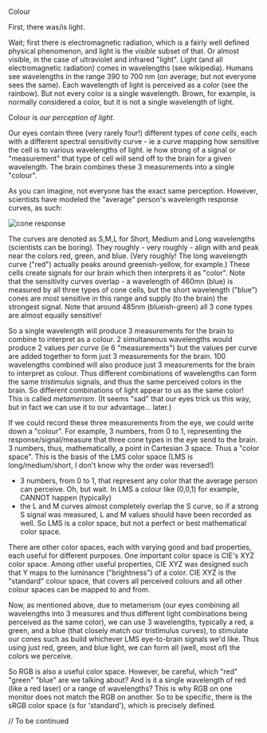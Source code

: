 Colour

First, there was/is light.

Wait; first there is electromagnetic radiation, which is a fairly well defined physical phenomenon, and light is the _visible_ subset of that.
Or almost visible, in the case of ultraviolet and infrared "light".  Light (and all electromagnetic radiation) comes in wavelengths (see wikipedia).
Humans see wavelengths in the range 390 to 700 nm (on average; but not everyone sees the same).
Each wavelength of light is perceived as a _color_ (see the rainbow).
But not every color is a single wavelength.
Brown, for example, is normally considered a color, but it is not a single wavelength of light.

Colour is _our perception of light_.

Our eyes contain three (very rarely four!) different types of _cone cells_, each with a different spectral sensitivity curve -
ie a curve mapping how sensitive the cell is to various wavelengths of light.
ie how strong of a signal or "measurement" that type of cell will send off to the brain for a given wavelength.
The brain combines these 3 measurements into a single "colour".

As you can imagine, not everyone has the exact same perception.
However, scientists have modeled the "average" person's wavelength response curves, as such:

![cone response](https://upload.wikimedia.org/wikipedia/commons/thumb/0/04/Cone-fundamentals-with-srgb-spectrum.svg/810px-Cone-fundamentals-with-srgb-spectrum.svg.png "Cone Response")

The curves are denoted as S,M,L for Short, Medium and Long wavelengths (scientists can be boring).
They roughly - very roughly - align with and peak near the colors red, green, and blue.
(Very roughly! The long wavelength curve ("red") actually peaks around greenish-yellow, for example.)
These cells create signals for our brain which then interprets it as "color".
Note that the sensitivity curves overlap - a wavelength of 460mn (blue) is measured by all three types of cone cells,
but the short wavelength ("blue") cones are most sensitive in this range and supply (to the brain) the strongest signal.
Note that around 485nm (blueish-green) all 3 cone types are almost equally sensitive!

So a single wavelength will produce 3 measurements for the brain to combine to interpret as a colour.
2 simultaneous wavelengths would produce 2 values _per curve_ (ie 6 "measurements")
but the values per curve are added together to form just 3 measurements for the brain.
100 wavelengths combined will also produce just 3 measurements for the brain to interpret as colour.
Thus different combinations of wavelengths can form the same _tristimulus_ signals,
and thus the same perceived colors in the brain.
So different combinations of light appear to us as the same color!
This is called _metamerism_. (It seems "sad" that our eyes trick us this way, but in fact we can use it to our advantage... later.)

If we could record these three measurements from the eye, we could write down a "colour".
For example, 3 numbers, from 0 to 1, representing the response/signal/measure that three cone types in the eye send to the brain.
3 numbers, thus, mathematically, a point in Cartesian 3 space.
Thus a "color space".
This is the basis of the LMS color space (LMS is long/medium/short, I don't know why the order was reversed!)
- 3 numbers, from 0 to 1, that represent any color that the average person can perceive.
Oh, but wait. In LMS a colour like (0,0,1) for example, CANNOT happen (typically)
- the L and M curves almost completely overlap the S curve, so if a strong S signal was measured,
L and M values should have been recorded as well.
So LMS is a color space, but not a perfect or best mathematical color space.

There are other color spaces, each with varying good and bad properties, each useful for different purposes.
One important color space is CIE's XYZ color space.
Among other useful properties, CIE XYZ was designed such that Y maps to the luminance ("brightness") of a color.
CIE XYZ is the "standard" colour space, that covers all perceived colours and all other colour spaces can be mapped to and from.

Now, as mentioned above, due to metamerism
(our eyes combining all wavelengths into 3 measures and thus different light combinations being perceived as the same color),
we can use 3 wavelengths, typically a red, a green, and a blue (that closely match our tristimulus curves),
to stimulate our cones such as build whichever LMS eye-to-brain signals we'd like.
Thus using just red, green, and blue light, we can form all (well, most of) the colors we perceive.

So RGB is also a useful color space.  However, be careful, which "red" "green" "blue" are we talking about?
And is it a single wavelength of red (like a red laser) or a range of wavelengths?
This is why RGB on one monitor does not match the RGB on another.
So to be specific, there is the sRGB color space (s for 'standard'), which is precisely defined.

// To be continued
